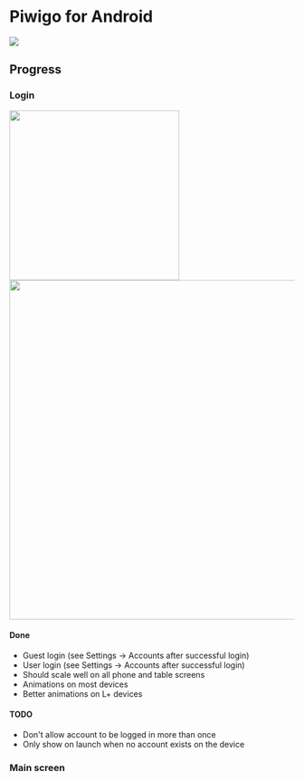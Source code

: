 # Piwigo for Android

![](https://travis-ci.org/Piwigo/Piwigo-Android.svg)

## Progress

### Login

<img src="https://raw.githubusercontent.com/Piwigo/Piwigo-Android/master/assets/screenshots/login-phone.png" width="300" />
<img src="https://raw.githubusercontent.com/Piwigo/Piwigo-Android/master/assets/screenshots/login-tablet.png" width="600" />

#### Done

- Guest login (see Settings -> Accounts after successful login)
- User login (see Settings -> Accounts after successful login)
- Should scale well on all phone and table screens
- Animations on most devices
- Better animations on L+ devices

#### TODO

- Don't allow account to be logged in more than once
- Only show on launch when no account exists on the device

### Main screen